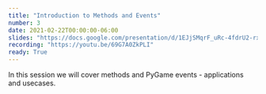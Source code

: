 ```yaml
---
title: "Introduction to Methods and Events"
number: 3
date: 2021-02-22T00:00:00-06:00
slides: "https://docs.google.com/presentation/d/1EJjSMqrF_uRc-4fdrU2-rxdoHKVH4o4XjYtG0Q67YEk/edit?usp=sharing"
recording: "https://youtu.be/69G7A0ZkPLI"
ready: True
---
```


In this session we will cover methods and PyGame events - applications and usecases.
